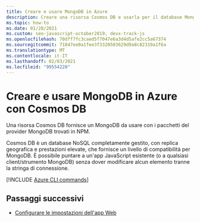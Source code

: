 ```yaml
---
title: Creare e usare MongoDB in Azure
description: Creare una risorsa Cosmos DB e usarla per il database MongoDB.
ms.topic: how-to
ms.date: 01/28/2021
ms.custom: seo-javascript-october2019, devx-track-js
ms.openlocfilehash: 70dff7fc3caed5f7047e6a3d4d5afe2cc5a67374
ms.sourcegitcommit: 71847ee0a1fee3f3320503629d9a8c82319a1f6a
ms.translationtype: MT
ms.contentlocale: it-IT
ms.lasthandoff: 02/03/2021
ms.locfileid: "99554220"
---
```

# <a name="create-and-use-mongodb-on-azure-with-cosmos-db"></a>Creare e usare MongoDB in Azure con Cosmos DB

Una risorsa Cosmos DB fornisce un MongoDB da usare con i pacchetti del provider MongoDB trovati in NPM. 

Cosmos DB è un database NoSQL completamente gestito, con replica geografica e prestazioni elevate, che fornisce un livello di compatibilità per MongoDB. È possibile puntare a un'app JavaScript esistente (o a qualsiasi client/strumento MongoDB) senza dover modificare alcun elemento tranne la stringa di connessione. 


[!INCLUDE [Azure CLI commands](../../includes/azure-cli-mongodb.md)]

## <a name="next-steps"></a>Passaggi successivi

* [Configurare le impostazioni dell'app Web](../configure-web-app-settings.md)


